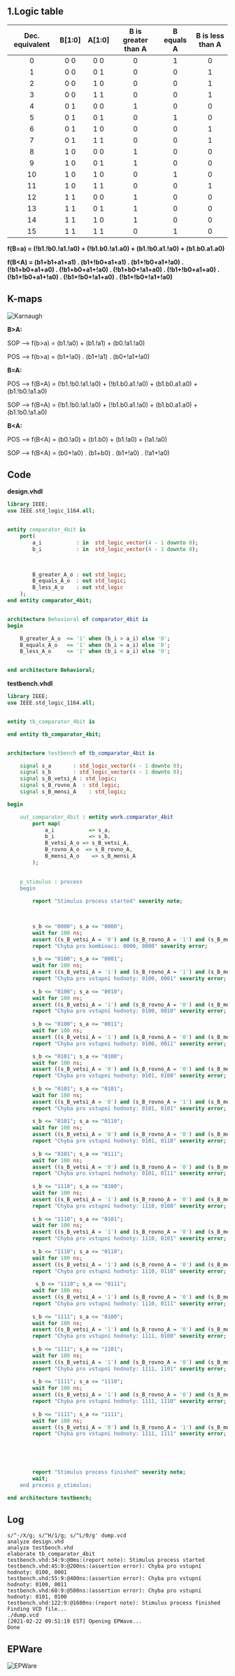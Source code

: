## 1.Logic table


| **Dec. equivalent** | **B[1:0]** | **A[1:0]** | **B is greater than A** | **B equals A** | **B is less than A** |
| :-: | :-: | :-: | :-: | :-: | :-: |
| 0 | 0 0 | 0 0 | 0 | 1 | 0 |
| 1 | 0 0 | 0 1 | 0 | 0 | 1 |
| 2 | 0 0 | 1 0 | 0 | 0 | 1 |
| 3 | 0 0 | 1 1 | 0 | 0 | 1 |
| 4 | 0 1 | 0 0 | 1 | 0 | 0 |
| 5 | 0 1 | 0 1 | 0 | 1 | 0 |
| 6 | 0 1 | 1 0 | 0 | 0 | 1 |
| 7 | 0 1 | 1 1 | 0 | 0 | 1 |
| 8 | 1 0 | 0 0 | 1 | 0 | 0 |
| 9 | 1 0 | 0 1 | 1 | 0 | 0 |
| 10 | 1 0 | 1 0 | 0 | 1 | 0 |
| 11 | 1 0 | 1 1 | 0 | 0 | 1 |
| 12 | 1 1 | 0 0 | 1 | 0 | 0 |
| 13 | 1 1 | 0 1 | 1 | 0 | 0 |
| 14 | 1 1 | 1 0 | 1 | 0 | 0 |
| 15 | 1 1 | 1 1 | 0 | 1 | 0 |



**f(B=a) = (!b1.!b0.!a1.!a0) + (!b1.b0.!a1.a0) + (b1.!b0.a1.!a0) + (b1.b0.a1.a0)**


**f(B<A) = (b1+b1+a1+a1) . (b1+!b0+a1+a1) . (b1+!b0+a1+!a0) . (!b1+b0+a1+a0) . (!b1+b0+a1+!a0) . (!b1+b0+!a1+a0) . (!b1+!b0+a1+a0) . (!b1+!b0+a1+!a0) . (!b1+!b0+!a1+a0) . (!b1+!b0+!a1+!a0)**


## K-maps

![Karnaugh](images/excel_karnaugh.png)

**B>A:**

SOP --> f(b>a) = (b1.!a0) + (b1.!a1) + (b0.!a1.!a0)

POS --> f(b>a) = (b1+!a0) . (b1+!a1) . (b0+!a1+!a0)



**B=A:**

POS --> f(B=A) = (!b1.!b0.!a1.!a0) + (!b1.b0.a1.!a0) + (b1.b0.a1.a0) + (b1.!b0.!a1.a0)

SOP --> f(B=A) = (!b1.!b0.!a1.!a0) + (!b1.b0.a1.!a0) + (b1.b0.a1.a0) + (b1.!b0.!a1.a0)



**B<A:**

POS --> f(B<A) = (b0.!a0) + (b1.b0) + (b1.!a0) + (!a1.!a0)

SOP --> f(B<A) = (b0+!a0) . (b1+b0) . (b1+!a0) . (!a1+!a0)

## Code

**design.vhdl**

```vhdl
library IEEE;
use IEEE.std_logic_1164.all;


entity comparator_4bit is
    port(
        a_i           : in  std_logic_vector(4 - 1 downto 0);
        b_i           : in  std_logic_vector(4 - 1 downto 0);

        

        B_greater_A_o : out std_logic;
        B_equals_A_o  : out std_logic;
        B_less_A_o    : out std_logic      
    );
end entity comparator_4bit;


architecture Behavioral of comparator_4bit is
begin

    B_greater_A_o  <= '1' when (b_i > a_i) else '0';
    B_equals_A_o   <= '1' when (b_i = a_i) else '0';
    B_less_A_o     <= '1' when (b_i < a_i) else '0';


end architecture Behavioral;

```

**testbench.vhdl**

```vhdl
library IEEE;
use IEEE.std_logic_1164.all;


entity tb_comparator_4bit is

end entity tb_comparator_4bit;


architecture testbench of tb_comparator_4bit is

    signal s_a       : std_logic_vector(4 - 1 downto 0);
    signal s_b       : std_logic_vector(4 - 1 downto 0);
    signal s_B_vetsi_A : std_logic;
    signal s_B_rovno_A  : std_logic;
    signal s_B_mensi_A    : std_logic;

begin

    uut_comparator_4bit : entity work.comparator_4bit
        port map(
            a_i           => s_a,
            b_i           => s_b,
            B_vetsi_A_o => s_B_vetsi_A,
            B_rovno_A_o  => s_B_rovno_A,
            B_mensi_A_o    => s_B_mensi_A
        );

   
    p_stimulus : process
    begin
        
        report "Stimulus process started" severity note;


       
        s_b <= "0000"; s_a <= "0000"; 
        wait for 100 ns;
        assert ((s_B_vetsi_A = '0') and (s_B_rovno_A = '1') and (s_B_mensi_A = '0'))
        report "Chyba pro kombinaci: 0000, 0000" severity error;
        
        s_b <= "0100"; s_a <= "0001"; 
        wait for 100 ns;
        assert ((s_B_vetsi_A = '1') and (s_B_rovno_A = '1') and (s_B_mensi_A = '0'))
        report "Chyba pro vstupní hodnoty: 0100, 0001" severity error;
       
        s_b <= "0100"; s_a <= "0010"; 
        wait for 100 ns;
        assert ((s_B_vetsi_A = '1') and (s_B_rovno_A = '0') and (s_B_mensi_A = '0'))
        report "Chyba pro vstupní hodnoty: 0100, 0010" severity error;
        
        s_b <= "0100"; s_a <= "0011"; 
        wait for 100 ns;
        assert ((s_B_vetsi_A = '1') and (s_B_rovno_A = '0') and (s_B_mensi_A = '1'))
        report "Chyba pro vstupní hodnoty: 0100, 0011" severity error;

		s_b <= "0101"; s_a <= "0100"; 
        wait for 100 ns;
        assert ((s_B_vetsi_A = '0') and (s_B_rovno_A = '0') and (s_B_mensi_A = '0'))
        report "Chyba pro vstupní hodnoty: 0101, 0100" severity error;
        
        s_b <= "0101"; s_a <= "0101"; 
        wait for 100 ns;
        assert ((s_B_vetsi_A = '0') and (s_B_rovno_A = '1') and (s_B_mensi_A = '0'))
        report "Chyba pro vstupní hodnoty: 0101, 0101" severity error;
        
        s_b <= "0101"; s_a <= "0110"; 
        wait for 100 ns;
        assert ((s_B_vetsi_A = '0') and (s_B_rovno_A = '0') and (s_B_mensi_A = '1'))
        report "Chyba pro vstupní hodnoty: 0101, 0110" severity error;
        
        s_b <= "0101"; s_a <= "0111"; 
        wait for 100 ns;
        assert ((s_B_vetsi_A = '0') and (s_B_rovno_A = '0') and (s_B_mensi_A = '1'))
        report "Chyba pro vstupní hodnoty: 0101, 0111" severity error;
        
        s_b <= "1110"; s_a <= "0100"; 
        wait for 100 ns;
        assert ((s_B_vetsi_A = '1') and (s_B_rovno_A = '0') and (s_B_mensi_A = '0'))
        report "Chyba pro vstupní hodnoty: 1110, 0100" severity error;
        
        s_b <= "1110"; s_a <= "0101"; 
        wait for 100 ns;
        assert ((s_B_vetsi_A = '1') and (s_B_rovno_A = '0') and (s_B_mensi_A = '0'))
        report "Chyba pro vstupní hodnoty: 1110, 0101" severity error;
        
        s_b <= "1110"; s_a <= "0110"; 
        wait for 100 ns;
        assert ((s_B_vetsi_A = '1') and (s_B_rovno_A = '0') and (s_B_mensi_A = '0'))
        report "Chyba pro vstupní hodnoty: 1110, 0110" severity error;
        
         s_b <= "1110"; s_a <= "0111"; 
        wait for 100 ns;
        assert ((s_B_vetsi_A = '1') and (s_B_rovno_A = '0') and (s_B_mensi_A = '0'))
        report "Chyba pro vstupní hodnoty: 1110, 0111" severity error;
        
        s_b <= "1111"; s_a <= "0100"; 
        wait for 100 ns;
        assert ((s_B_vetsi_A = '1') and (s_B_rovno_A = '0') and (s_B_mensi_A = '0'))
        report "Chyba pro vstupní hodnoty: 1111, 0100" severity error;
        
        s_b <= "1111"; s_a <= "1101"; 
        wait for 100 ns;
        assert ((s_B_vetsi_A = '1') and (s_B_rovno_A = '0') and (s_B_mensi_A = '0'))
        report "Chyba pro vstupní hodnoty: 1111, 1101" severity error;
        
        s_b <= "1111"; s_a <= "1110"; 
        wait for 100 ns;
        assert ((s_B_vetsi_A = '1') and (s_B_rovno_A = '0') and (s_B_mensi_A = '0'))
        report "Chyba pro vstupní hodnoty: 1111, 1110" severity error;
        
        s_b <= "1111"; s_a <= "1111"; 
        wait for 100 ns;
        assert ((s_B_vetsi_A = '0') and (s_B_rovno_A = '1') and (s_B_mensi_A = '0'))
        report "Chyba pro vstupní hodnoty: 1111, 1111" severity error;


        
        
       
        report "Stimulus process finished" severity note;
        wait;
    end process p_stimulus;

end architecture testbench;


```


## Log
```
s/^-/X/g; s/^H/1/g; s/^L/0/g' dump.vcd 
analyze design.vhd
analyze testbench.vhd
elaborate tb_comparator_4bit
testbench.vhd:34:9:@0ms:(report note): Stimulus process started
testbench.vhd:45:9:@200ns:(assertion error): Chyba pro vstupní hodnoty: 0100, 0001
testbench.vhd:55:9:@400ns:(assertion error): Chyba pro vstupní hodnoty: 0100, 0011
testbench.vhd:60:9:@500ns:(assertion error): Chyba pro vstupní hodnoty: 0101, 0100
testbench.vhd:122:9:@1600ns:(report note): Stimulus process finished
Finding VCD file...
./dump.vcd
[2021-02-22 09:51:19 EST] Opening EPWave...
Done

```

## EPWare

![EPWare](images/EPWare.PNG)


